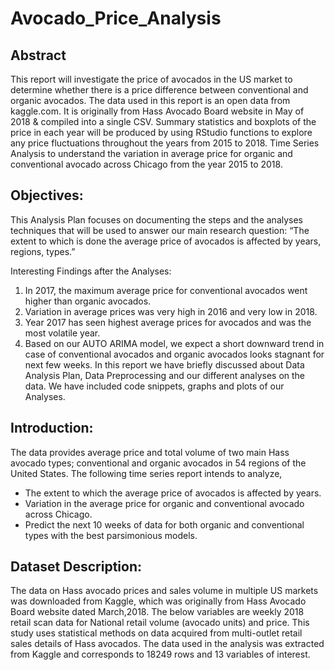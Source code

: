 # Avocado_Price_Analysis

## Abstract
This report will investigate the price of avocados in the US market to determine whether there is a price difference between conventional and organic avocados. The data used in this report is an open data from kaggle.com. It is originally from Hass Avocado Board website in May of 2018 & compiled into a single CSV.
Summary statistics and boxplots of the price in each year will be produced by using RStudio functions to explore any price fluctuations throughout the years from 2015 to 2018.
Time Series Analysis to understand the variation in average price for organic and conventional avocado across Chicago from the year 2015 to 2018.

## Objectives: 
This Analysis Plan focuses on documenting the steps and the analyses techniques that will be used to answer our main research question:
“The extent to which is done the average price of avocados is affected by years, regions, types.”

 Interesting Findings after the Analyses:
1.	In 2017, the maximum average price for conventional avocados went higher than organic avocados.
2.	Variation in average prices was very high in 2016 and very low in 2018.
3.	Year 2017 has seen highest average prices for avocados and was the most volatile year. 
4.	Based on our AUTO ARIMA model, we expect a short downward trend  in case of conventional avocados and organic avocados looks stagnant for next few weeks.
In this report we have briefly discussed about Data Analysis Plan, Data Preprocessing and our different analyses on the data. We have included code snippets, graphs and plots of our Analyses.

## Introduction:

The data provides average price and total volume of two main Hass avocado types; conventional and organic avocados in 54 regions of the United States. The following time series report intends to analyze,
*	The extent to which the average price of avocados is affected by years.
*	Variation in the average price for organic and conventional avocado across Chicago.
*	Predict the next 10 weeks of data for both organic and conventional types with the best parsimonious models.

## Dataset Description:
The data on Hass avocado prices and sales volume in multiple US markets was downloaded from Kaggle, which was originally from Hass Avocado Board website dated March,2018. The below variables are weekly 2018 retail scan data for National retail volume (avocado units) and price. 
This study uses statistical methods on data acquired from multi-outlet retail sales details of Hass avocados. The data used in the analysis was extracted from Kaggle and corresponds to 18249 rows and 13 variables of interest. 
